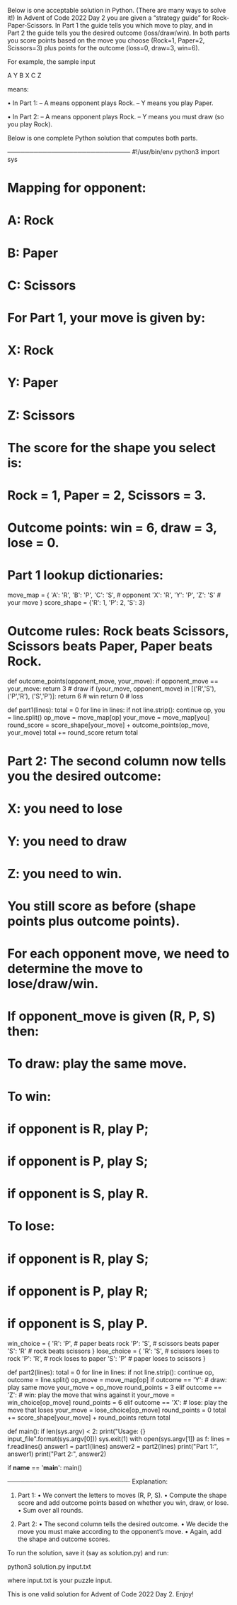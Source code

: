 Below is one acceptable solution in Python. (There are many ways to solve it!) In Advent of Code 2022 Day 2 you are given a “strategy guide” for Rock‐Paper‐Scissors. In Part 1 the guide tells you which move to play, and in Part 2 the guide tells you the desired outcome (loss/draw/win). In both parts you score points based on the move you choose (Rock=1, Paper=2, Scissors=3) plus points for the outcome (loss=0, draw=3, win=6).

For example, the sample input

  A Y
  B X
  C Z

means:

• In Part 1:
  – A means opponent plays Rock.
  – Y means you play Paper.

• In Part 2:
  – A means opponent plays Rock.
  – Y means you must draw (so you play Rock).

Below is one complete Python solution that computes both parts.

────────────────────────────
#!/usr/bin/env python3
import sys

# Mapping for opponent:
#   A: Rock
#   B: Paper
#   C: Scissors
#
# For Part 1, your move is given by:
#   X: Rock
#   Y: Paper
#   Z: Scissors
#
# The score for the shape you select is:
#   Rock = 1, Paper = 2, Scissors = 3.
#
# Outcome points: win = 6, draw = 3, lose = 0.

# Part 1 lookup dictionaries:
move_map = {
    'A': 'R', 'B': 'P', 'C': 'S',  # opponent
    'X': 'R', 'Y': 'P', 'Z': 'S'   # your move
}
score_shape = {'R': 1, 'P': 2, 'S': 3}
# Outcome rules: Rock beats Scissors, Scissors beats Paper, Paper beats Rock.
def outcome_points(opponent_move, your_move):
    if opponent_move == your_move:
        return 3  # draw
    if (your_move, opponent_move) in [('R','S'), ('P','R'), ('S','P')]:
        return 6  # win
    return 0    # loss

def part1(lines):
    total = 0
    for line in lines:
        if not line.strip():
            continue
        op, you = line.split()
        op_move = move_map[op]
        your_move = move_map[you]
        round_score = score_shape[your_move] + outcome_points(op_move, your_move)
        total += round_score
    return total

# Part 2: The second column now tells you the desired outcome:
#   X: you need to lose
#   Y: you need to draw
#   Z: you need to win.
#
# You still score as before (shape points plus outcome points).
#
# For each opponent move, we need to determine the move to lose/draw/win.
# If opponent_move is given (R, P, S) then:
#   To draw: play the same move.
#   To win:
#       if opponent is R, play P;
#       if opponent is P, play S;
#       if opponent is S, play R.
#   To lose:
#       if opponent is R, play S;
#       if opponent is P, play R;
#       if opponent is S, play P.
win_choice = {
    'R': 'P', # paper beats rock
    'P': 'S', # scissors beats paper
    'S': 'R'  # rock beats scissors
}
lose_choice = {
    'R': 'S', # scissors loses to rock
    'P': 'R', # rock loses to paper
    'S': 'P'  # paper loses to scissors
}

def part2(lines):
    total = 0
    for line in lines:
        if not line.strip():
            continue
        op, outcome = line.split()
        op_move = move_map[op]
        if outcome == 'Y':  # draw: play same move
            your_move = op_move
            round_points = 3
        elif outcome == 'Z':  # win: play the move that wins against it
            your_move = win_choice[op_move]
            round_points = 6
        elif outcome == 'X':  # lose: play the move that loses
            your_move = lose_choice[op_move]
            round_points = 0
        total += score_shape[your_move] + round_points
    return total

def main():
    if len(sys.argv) < 2:
        print("Usage: {} input_file".format(sys.argv[0]))
        sys.exit(1)
    with open(sys.argv[1]) as f:
        lines = f.readlines()
    answer1 = part1(lines)
    answer2 = part2(lines)
    print("Part 1:", answer1)
    print("Part 2:", answer2)

if __name__ == '__main__':
    main()

────────────────────────────
Explanation:

1. Part 1:
   • We convert the letters to moves (R, P, S).
   • Compute the shape score and add outcome points based on whether you win, draw, or lose.
   • Sum over all rounds.

2. Part 2:
   • The second column tells the desired outcome.
   • We decide the move you must make according to the opponent’s move.
   • Again, add the shape and outcome scores.

To run the solution, save it (say as solution.py) and run:

  python3 solution.py input.txt

where input.txt is your puzzle input.

This is one valid solution for Advent of Code 2022 Day 2. Enjoy!
